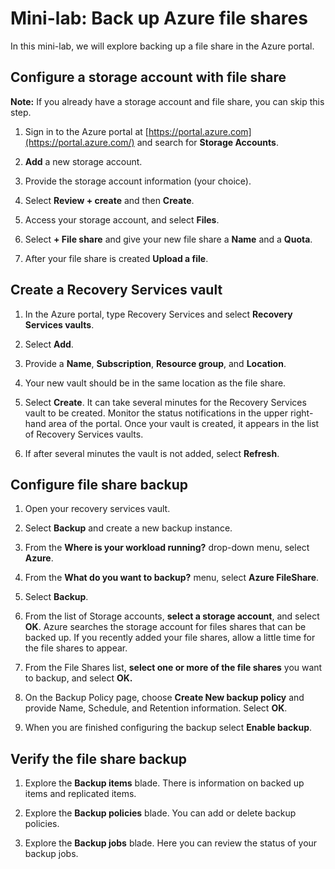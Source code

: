 # Mini-lab: Back up Azure file shares

In this mini-lab, we will explore backing up a file share in the Azure portal.

## Configure a storage account with file share

**Note:** If you already have a storage account and file share, you can skip this step.

1. Sign in to the Azure portal at [https://portal.azure.com](https://portal.azure.com/) and search for **Storage Accounts**.

2. **Add** a new storage account.

3. Provide the storage account information (your choice).

4. Select **Review + create** and then **Create**.

5. Access your storage account, and select **Files**.

6. Select **+ File share** and give your new file share a **Name** and a **Quota**.

7. After your file share is created **Upload a file**.

## Create a Recovery Services vault

1. In the Azure portal, type Recovery Services and select **Recovery Services vaults**.

2. Select **Add**.

3. Provide a **Name**, **Subscription**, **Resource group**, and **Location**. 

4. Your new vault should be in the same location as the file share. 

5. Select **Create**. It can take several minutes for the Recovery Services vault to be created. Monitor the status notifications in the upper right-hand area of the portal. Once your vault is created, it appears in the list of Recovery Services vaults.

6. If after several minutes the vault is not added, select **Refresh**.

## Configure file share backup

1. Open your recovery services vault.

2. Select **Backup** and create a new backup instance. 

3. From the **Where is your workload running?** drop-down menu, select **Azure**.

4. From the **What do you want to backup?** menu, select **Azure FileShare**.

5. Select **Backup**.

6. From the list of Storage accounts, **select a storage account**, and select **OK**. Azure searches the storage account for files shares that can be backed up. If you recently added your file shares, allow a little time for the file shares to appear.

7. From the File Shares list, **select one or more of the file shares** you want to backup, and select **OK.**

8. On the Backup Policy page, choose **Create New backup policy** and provide Name, Schedule, and Retention information. Select **OK**.

9. When you are finished configuring the backup select **Enable backup**. 

## Verify the file share backup

1. Explore the **Backup items** blade. There is information on backed up items and replicated items.

2. Explore the **Backup policies** blade. You can add or delete backup policies. 

3. Explore the **Backup jobs** blade. Here you can review the status of your backup jobs.
